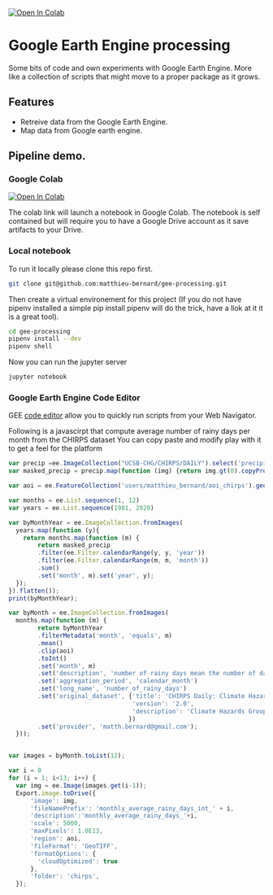 [![Open In Colab](https://colab.research.google.com/assets/colab-badge.svg)](https://colab.research.google.com/github/matthieu-bernard/gee-processing/blob/main/notebooks/chirps_processing_colab.ipynb)

# Google Earth Engine processing

Some bits of code and own experiments with Google Earth Engine.
More like a collection of scripts that might move to a proper package as it grows.


## Features

 - Retreive data from the Google Earth Engine.
 - Map data from Google earth engine.


## Pipeline demo.


### Google Colab

[![Open In Colab](https://colab.research.google.com/assets/colab-badge.svg)](https://colab.research.google.com/github/matthieu-bernard/gee-processing/blob/main/notebooks/chirps_processing_colab.ipynb)

The colab link will launch a notebook in Google Colab.
The notebook is self contained but will require you to have a Google Drive account as it save artifacts to your Drive.


### Local notebook

To run it locally please clone this repo first.

```bash
git clone git@github.com:matthieu-bernard/gee-processing.git
```

Then create a virtual environement for this project (If you do not have pipenv installed a simple pip install pipenv will do the trick, have a llok at it it is a great tool).
```bash
cd gee-processing
pipenv install --dev
pipenv shell
```

Now you can run the jupyter server
```bash
jupyter notebook
```


### Google Earth Engine Code Editor

GEE [code editor](https://code.earthengine.google.com/) allow you to quickly run scripts from your Web Navigator.

Following is a javascirpt that compute average number of rainy days per month from the CHIRPS dataset
You can copy paste and modify play with it to get a feel for the platform

```javascript
var precip =ee.ImageCollection("UCSB-CHG/CHIRPS/DAILY").select('precipitation');
var masked_precip = precip.map(function (img) {return img.gt(0).copyProperties(img, img.propertyNames())});

var aoi = ee.FeatureCollection('users/matthieu_bernard/aoi_chirps').geometry();

var months = ee.List.sequence(1, 12)
var years = ee.List.sequence(1981, 2020)

var byMonthYear = ee.ImageCollection.fromImages(
  years.map(function (y){
    return months.map(function (m) {
        return masked_precip
        .filter(ee.Filter.calendarRange(y, y, 'year'))
        .filter(ee.Filter.calendarRange(m, m, 'month'))
        .sum()
        .set('month', m).set('year', y);
  });
}).flatten());
print(byMonthYear);

var byMonth = ee.ImageCollection.fromImages(
  months.map(function (m) {
        return byMonthYear
        .filterMetadata('month', 'equals', m)
        .mean()
        .clip(aoi)
        .toInt()
        .set('month', m)
        .set('description', 'number of rainy days mean the number of days that have non null rainfall amount over the aggregation period')
        .set('aggregation_period', 'calendar_month')
        .set('long_name', 'number_of_rainy_days')
        .set('original_dataset', {'title': 'CHIRPS Daily: Climate Hazards Group InfraRed Precipitation with Station Data (version 2.0 final',
                                  'version': '2.0',
                                  'description': 'Climate Hazards Group InfraRed Precipitation with Station data (CHIRPS)\nis a 30+ year quasi-global rainfall dataset. CHIRPS incorporates\n0.05° resolution satellite imagery with in-situ station data\nto create gridded rainfall time series for trend analysis and seasonal\ndrought monitoring.\n'
                                 })
        .set('provider', 'matth.bernard@gmail.com');
  }));


var images = byMonth.toList(12);

var i = 0
for (i = 1; i<13; i++) {
  var img = ee.Image(images.get(i-1));
  Export.image.toDrive({
      'image': img,
      'fileNamePrefix': 'monthly_average_rainy_days_int_' + i,
      'description':'monthly_average_rainy_days_'+i,
      'scale': 5000,
      'maxPixels': 1.0E13,
      'region': aoi,
      'fileFormat': 'GeoTIFF',
      'formatOptions': {
        'cloudOptimized': true
      },
      'folder': 'chirps',
  });
```


